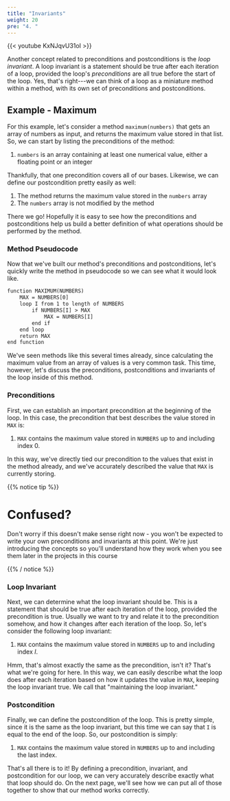 ```yaml
---
title: "Invariants"
weight: 20
pre: "4. "
---
```

{{< youtube KxNJqvU31oI  >}}

Another concept related to preconditions and postconditions is the _loop invariant_. A loop invariant is a statement should be true after each iteration of a loop, provided the loop's _preconditions_ are all true before the start of the loop. Yes, that's right---we can think of a loop as a miniature method within a method, with its own set of preconditions and postconditions. 

## Example - Maximum

For this example, let's consider a method `maximum(numbers)` that gets an array of numbers as input, and returns the maximum value stored in that list. So, we can start by listing the preconditions of the method:

1. `numbers` is an array containing at least one numerical value, either a floating point or an integer

Thankfully, that one precondition covers all of our bases. Likewise, we can define our postcondition pretty easily as well:

1. The method returns the maximum value stored in the `numbers` array
1. The `numbers` array is not modified by the method

There we go! Hopefully it is easy to see how the preconditions and postconditions help us build a better definition of what operations should be performed by the method.

### Method Pseudocode

Now that we've built our method's preconditions and postconditions, let's quickly write the method in pseudocode so we can see what it would look like.

```tex
function MAXIMUM(NUMBERS)
    MAX = NUMBERS[0]
    loop I from 1 to length of NUMBERS
        if NUMBERS[I] > MAX
            MAX = NUMBERS[I]
        end if
    end loop
    return MAX
end function
```

We've seen methods like this several times already, since calculating the maximum value from an array of values is a very common task. This time, however, let's discuss the preconditions, postconditions and invariants of the loop inside of this method.

### Preconditions

First, we can establish an important precondition at the beginning of the loop. In this case, the precondition that best describes the value stored in `MAX` is:

1. `MAX` contains the maximum value stored in `NUMBERS` up to and including index $0$.

In this way, we've directly tied our precondition to the values that exist in the method already, and we've accurately described the value that `MAX` is currently storing. 

{{% notice tip %}}

# Confused?

Don't worry if this doesn't make sense right now - you won't be expected to write your own preconditions and invariants at this point. We're just introducing the concepts so you'll understand how they work when you see them later in the projects in this course

{{% / notice %}}

### Loop Invariant

Next, we can determine what the loop invariant should be. This is a statement that should be true after each iteration of the loop, provided the precondition is true. Usually we want to try and relate it to the precondition somehow, and how it changes after each iteration of the loop. So, let's consider the following loop invariant:

1. `MAX` contains the maximum value stored in `NUMBERS` up to and including index $I$. 

Hmm, that's almost exactly the same as the precondition, isn't it? That's what we're going for here. In this way, we can easily describe what the loop does after each iteration based on how it updates the value in `MAX`, keeping the loop invariant true. We call that "maintaining the loop invariant."

### Postcondition

Finally, we can define the postcondition of the loop. This is pretty simple, since it is the same as the loop invariant, but this time we can say that `I` is equal to the end of the loop. So, our postcondition is simply:

1. `MAX` contains the maximum value stored in `NUMBERS` up to and including the last index. 

That's all there is to it! By defining a precondition, invariant, and postcondition for our loop, we can very accurately describe exactly what that loop should do. On the next page, we'll see how we can put all of those together to show that our method works correctly.
